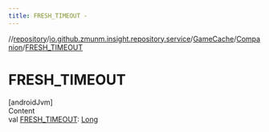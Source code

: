 ```yaml
---
title: FRESH_TIMEOUT -
---
```

//[repository](../../../../index.md)/[io.github.zmunm.insight.repository.service](../../index.md)/[GameCache](../index.md)/[Companion](index.md)/[FRESH_TIMEOUT](-f-r-e-s-h_-t-i-m-e-o-u-t.md)



# FRESH_TIMEOUT  
[androidJvm]  
Content  
val [FRESH_TIMEOUT](-f-r-e-s-h_-t-i-m-e-o-u-t.md): [Long](https://kotlinlang.org/api/latest/jvm/stdlib/kotlin/-long/index.html)  



